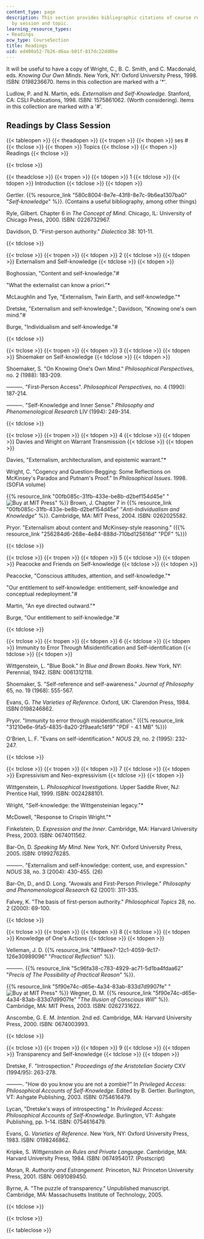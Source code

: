 ```yaml
---
content_type: page
description: This section provides bibliographic citations of course readings, organized
  by session and topic.
learning_resource_types:
- Readings
ocw_type: CourseSection
title: Readings
uid: ed400a52-7b26-d6aa-b01f-817dc22dd0be
---
```


It will be useful to have a copy of Wright, C., B. C. Smith, and C. Macdonald, eds. _Knowing Our Own Minds_. New York, NY: Oxford University Press, 1998. ISBN: 0198236670. Items in this collection are marked with a '\*'.

Ludlow, P. and N. Martin, eds. _Externalism and Self-Knowledge._ Stanford, CA: CSLI Publications, 1998. ISBN: 1575861062. (Worth considering). Items in this collection are marked with a '#'.

Readings by Class Session
-------------------------

{{< tableopen >}}
{{< theadopen >}}
{{< tropen >}}
{{< thopen >}}
ses #
{{< thclose >}}
{{< thopen >}}
Topics
{{< thclose >}}
{{< thopen >}}
Readings
{{< thclose >}}

{{< trclose >}}

{{< theadclose >}}
{{< tropen >}}
{{< tdopen >}}
1
{{< tdclose >}}
{{< tdopen >}}
Introduction
{{< tdclose >}}
{{< tdopen >}}


Gertler. {{% resource_link "580c8004-8e7e-43f8-8e7c-9b6ea1307ba0" "_Self-knowledge_" %}}. (Contains a useful bibliography, among other things)

Ryle, Gilbert. Chapter 6 in _The Concept of Mind_. Chicago, IL: University of Chicago Press, 2000. ISBN: 0226732967.

Davidson, D. "First-person authority." _Dialectica_ 38: 101-11.


{{< tdclose >}}

{{< trclose >}}
{{< tropen >}}
{{< tdopen >}}
2
{{< tdclose >}}
{{< tdopen >}}
Externalism and Self-knowledge
{{< tdclose >}}
{{< tdopen >}}


Boghossian, "Content and self-knowledge."#

"What the externalist can know a priori."\*

McLaughlin and Tye, "Externalism, Twin Earth, and self-knowledge."\*

Dretske, "Externalism and self-knowledge."; Davidson, "Knowing one's own mind."#

Burge, "Individualism and self-knowledge."#


{{< tdclose >}}

{{< trclose >}}
{{< tropen >}}
{{< tdopen >}}
3
{{< tdclose >}}
{{< tdopen >}}
Shoemaker on Self-knowledge
{{< tdclose >}}
{{< tdopen >}}


Shoemaker, S. "On Knowing One's Own Mind." _Philosophical Perspectives,_ no. 2 (1988): 183-209.

———. "First-Person Access". _Philosophical Perspectives,_ no. 4 (1990): 187-214.

———. "Self-Knowledge and Inner Sense." _Philosophy and Phenomenological Research_ LIV (1994): 249-314.


{{< tdclose >}}

{{< trclose >}}
{{< tropen >}}
{{< tdopen >}}
4
{{< tdclose >}}
{{< tdopen >}}
Davies and Wright on Warrant Transmission
{{< tdclose >}}
{{< tdopen >}}


Davies, "Externalism, architecturalism, and epistemic warrant."\*

Wright, C. "Cogency and Question-Begging: Some Reflections on McKinsey's Paradox and Putnam's Proof." In _Philosophical Issues_. 1998. (SOFIA volume)

{{% resource_link "00fb085c-31fb-433e-be8b-d2bef154d45e" "![Buy at MIT Press](/images/mp_logo.gif)" %}} Brown, J. Chapter 7 in {{% resource_link "00fb085c-31fb-433e-be8b-d2bef154d45e" "_Anti-Individualism and Knowledge_" %}}. Cambridge, MA: MIT Press, 2004. ISBN: 0262025582.

Pryor. "Externalism about content and McKinsey-style reasoning." ({{% resource_link "256284d6-268e-4e84-888d-710bd125616d" "PDF" %}})


{{< tdclose >}}

{{< trclose >}}
{{< tropen >}}
{{< tdopen >}}
5
{{< tdclose >}}
{{< tdopen >}}
Peacocke and Friends on Self-knowledge
{{< tdclose >}}
{{< tdopen >}}


Peacocke, "Conscious attitudes, attention, and self-knowledge."\*

"Our entitlement to self-knowledge: entitlement, self-knowledge and conceptual redeployment."#

Martin, "An eye directed outward."\*

Burge, "Our entitlement to self-knowledge."#


{{< tdclose >}}

{{< trclose >}}
{{< tropen >}}
{{< tdopen >}}
6
{{< tdclose >}}
{{< tdopen >}}
Immunity to Error Through Misidentification and Self-identification
{{< tdclose >}}
{{< tdopen >}}


Wittgenstein, L. "Blue Book." In _Blue and Brown Books_. New York, NY: Perennial, 1942. ISBN: 0061312118.

Shoemaker, S. "Self-reference and self-awareness." _Journal of Philosophy_ 65, no. 19 (1968): 555-567.

Evans, G. _The Varieties of Reference_. Oxford, UK: Clarendon Press, 1984. ISBN 0198246862.

Pryor. "Immunity to error through misidentification." ({{% resource_link "31210e6e-9fa5-4835-8a20-2f9aeafc14f9" "PDF - 4.1 MB" %}})

O'Brien, L. F. "Evans on self-identification." _NOUS_ 29, no. 2 (1995): 232-247.


{{< tdclose >}}

{{< trclose >}}
{{< tropen >}}
{{< tdopen >}}
7
{{< tdclose >}}
{{< tdopen >}}
Expressivism and Neo-expressivism
{{< tdclose >}}
{{< tdopen >}}


Wittgenstein, L. _Philosophical Investigations_. Upper Saddle River, NJ: Prentice Hall, 1999. ISBN: 0024288101.

Wright, "Self-knowledge: the Wittgensteinian legacy."\*

McDowell, "Response to Crispin Wright."\*

Finkelstein, D. _Expression and the Inner_. Cambridge, MA: Harvard University Press, 2003. ISBN: 0674011562.

Bar-On, D. _Speaking My Mind_. New York, NY: Oxford University Press, 2005. ISBN: 0199276285.

———. "Externalism and self-knowledge: content, use, and expression." _NOUS_ 38, no. 3 (2004): 430-455. (26)

Bar-On, D., and D. Long. "Avowals and First-Person Privilege." _Philosophy and Phenomenological Research_ 62 (2001): 311-335.

Falvey, K. "The basis of first-person authority." _Philosophical Topics_ 28, no. 2 (2000): 69-100.


{{< tdclose >}}

{{< trclose >}}
{{< tropen >}}
{{< tdopen >}}
8
{{< tdclose >}}
{{< tdopen >}}
Knowledge of One's Actions
{{< tdclose >}}
{{< tdopen >}}


Velleman, J. D. {{% resource_link "4ff9aee7-12c1-4059-9c17-126e30989096" "_Practical Reflection_" %}}.

———. {{% resource_link "5c96fa38-c783-4929-ac71-5d1ba4fdaa62" "_Precis of The Possibility of Practical Reason_" %}}.

{{% resource_link "5f90e74c-d65e-4a34-83ab-833d7d9907fe" "![Buy at MIT Press](/images/mp_logo.gif)" %}} Wegner, D. M. {{% resource_link "5f90e74c-d65e-4a34-83ab-833d7d9907fe" "_The Illusion of Conscious Will_" %}}. Cambridge, MA: MIT Press, 2003. ISBN: 0262731622.

Anscombe, G. E. M. _Intention._ 2nd ed. Cambridge, MA: Harvard University Press, 2000. ISBN: 0674003993.


{{< tdclose >}}

{{< trclose >}}
{{< tropen >}}
{{< tdopen >}}
9
{{< tdclose >}}
{{< tdopen >}}
Transparency and Self-knowledge
{{< tdclose >}}
{{< tdopen >}}


Dretske, F. "Introspection." _Proceedings of the Aristotelian Society_ CXV (1994/95): 263-278.

———. "How do you know you are not a zombie?" In _Privileged Access: Philosophical Accounts of Self-Knowledge._ Edited by B. Gertler. Burlington, VT: Ashgate Publishing, 2003. ISBN: 0754616479.

Lycan, "Dretske's ways of introspecting." In _Privileged Access: Philosophical Accounts of Self-Knowledge._ Burlington, VT: Ashgate Publishing, pp. 1–14. ISBN: 0754616479.

Evans, G. _Varieties of Reference_. New York, NY: Oxford University Press, 1983. ISBN: 0198246862.

Kripke, S. _Wittgenstein on Rules and Private Language_. Cambridge, MA: Harvard University Press, 1984. ISBN: 0674954017. (Postscript)

Moran, R. _Authority and Estrangement_. Princeton, NJ: Princeton University Press, 2001. ISBN: 0691089450.

Byrne, A. "The puzzle of transparency." Unpublished manuscript. Cambridge, MA: Massachusetts Institute of Technology, 2005.


{{< tdclose >}}

{{< trclose >}}

{{< tableclose >}}